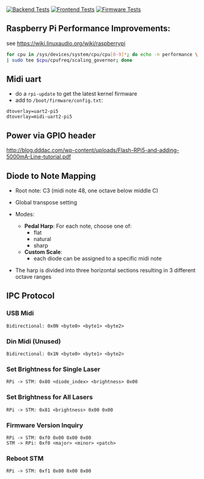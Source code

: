 [![Backend Tests](https://github.com/amonbenson/laserharp-rpi-py/actions/workflows/rpi-backend.yaml/badge.svg)](https://github.com/amonbenson/laserharp-rpi-py/actions/workflows/rpi-backend.yaml)
[![Frontend Tests](https://github.com/amonbenson/laserharp-rpi-py/actions/workflows/rpi-frontend.yaml/badge.svg)](https://github.com/amonbenson/laserharp-rpi-py/actions/workflows/rpi-frontend.yaml.yaml)
[![Firmware Tests](https://github.com/amonbenson/laserharp-rpi-py/actions/workflows/stm.yaml/badge.svg)](https://github.com/amonbenson/laserharp-rpi-py/actions/workflows/stm.yaml.yaml)


## Raspberry Pi Performance Improvements:

see https://wiki.linuxaudio.org/wiki/raspberrypi

```bash
for cpu in /sys/devices/system/cpu/cpu[0-9]*; do echo -n performance \
| sudo tee $cpu/cpufreq/scaling_governor; done
```

## Midi uart
- do a `rpi-update` to get the latest kernel firmware
- add to `/boot/firmware/config.txt`:
```
dtoverlay=uart2-pi5
dtoverlay=midi-uart2-pi5
```

## Power via GPIO header
http://blog.dddac.com/wp-content/uploads/Flash-RPi5-and-adding-5000mA-Line-tutorial.pdf

## Diode to Note Mapping

- Root note: C3 (midi note 48, one octave below middle C)
- Global transpose setting

- Modes:
    - **Pedal Harp**: For each note, choose one of:
        - flat
        - natural
        - sharp
    - **Custom Scale**:
        - each diode can be assigned to a specific midi note

- The harp is divided into three horizontal sections resulting in 3 different octave ranges

## IPC Protocol

### USB Midi
```
Bidirectional: 0x0N <byte0> <byte1> <byte2>
```

### Din Midi (Unused)
```
Bidirectional: 0x1N <byte0> <byte1> <byte2>
```

### Set Brightness for Single Laser
```
RPi -> STM: 0x80 <diode_index> <brightness> 0x00
```

### Set Brightness for All Lasers
```
RPi -> STM: 0x81 <brightness> 0x00 0x00
```

### Firmware Version Inquiry
```
RPi -> STM: 0xf0 0x00 0x00 0x00
STM -> RPi: 0xf0 <major> <minor> <patch>
```

### Reboot STM
```
RPi -> STM: 0xf1 0x00 0x00 0x00
```
